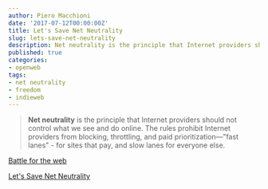 ```yaml
---
author: Piero Macchioni
date: '2017-07-12T00:00:00Z'
title: Let's Save Net Neutrality
slug: lets-save-net-neutrality
description: Net neutrality is the principle that Internet providers should not control what we see and do online.
published: true
categories:
- openweb
tags:
- net neutrality
- freedom
- indieweb
---
```


<blockquote>
<p><b>Net neutrality</b> is the principle that Internet providers should not control what we see and do online. The rules prohibit Internet providers from blocking, throttling, and paid prioritization—"fast lanes" - for sites that pay, and slow lanes for everyone else.</p>
</blockquote>

[Battle for the web](https://www.battleforthenet.com/)

[Let's Save Net Neutrality](https://www.eff.org/deeplinks/2017/07/todays-day-lets-save-net-neutrality)